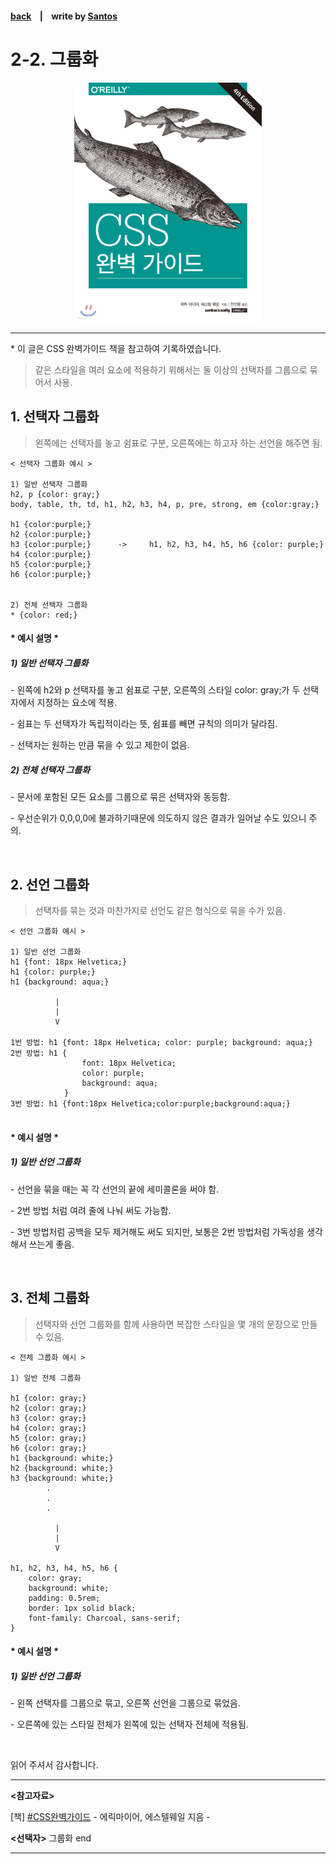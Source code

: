 <p>

#### [back](../../../README.md) &nbsp;&nbsp; | &nbsp;&nbsp; write by [Santos](https://github.com/SangchoKim)

</p>

# 2-2. 그룹화

<p align="center" >
    <img src="../../images/main.jpeg" width=300px>
</p>


---
<p> * 이 글은 CSS 완벽가이드 책을 참고하여 기록하였습니다. </p>

> 같은 스타일을 여러 요소에 적용하기 위해서는 둘 이상의 선택자를 그룹으로 묶어서 사용.

## 1. 선택자 그룹화 

> 왼쪽에는 선택자를 놓고 쉼표로 구분, 오른쪽에는 하고자 하는 선언을 해주면 됨. 

```
< 선택자 그룹화 예시 >

1) 일반 선택자 그룹화
h2, p {color: gray;}
body, table, th, td, h1, h2, h3, h4, p, pre, strong, em {color:gray;}

h1 {color:purple;}
h2 {color:purple;}
h3 {color:purple;}      ->     h1, h2, h3, h4, h5, h6 {color: purple;}
h4 {color:purple;}  
h5 {color:purple;}
h6 {color:purple;}


2) 전체 선택자 그룹화 
* {color: red;}

```

#### \* 예시 설명 \*

##### 1) 일반 선택자 그룹화

 \- 왼쪽에 h2와 p 선택자를 놓고 쉼표로 구분, 오른쪽의 스타일 color: gray;가 두 선택자에서 지정하는 요소에 적용.

 \- 쉼표는 두 선택자가 독립적이라는 뜻, 쉼표를 빼면 규칙의 의미가 달라짐.

 \- 선택자는 원하는 만큼 묶을 수 있고 제한이 없음.

 ##### 2) 전체 선택자 그룹화
 
 \- 문서에 포함된 모든 요소를 그룹으로 묶은 선택자와 동등함.

 \- 우선순위가 0,0,0,0에 불과하기때문에 의도하지 않은 결과가 일어날 수도 있으니 주의.

</br>

## 2. 선언 그룹화 

> 선택자를 묶는 것과 마찬가지로 선언도 같은 형식으로 묶을 수가 있음.  

```
< 선언 그룹화 예시 >

1) 일반 선언 그룹화 
h1 {font: 18px Helvetica;}          
h1 {color: purple;}  
h1 {background: aqua;}   

          |
          |
          V

1번 방법: h1 {font: 18px Helvetica; color: purple; background: aqua;}
2번 방법: h1 {
                font: 18px Helvetica;
                color: purple;
                background: aqua;
            }
3번 방법: h1 {font:18px Helvetica;color:purple;background:aqua;}


```

#### \* 예시 설명 \*

 ##### 1) 일반 선언 그룹화

 \- 선언을 묶을 때는 꼭 각 선언의 끝에 세미콜론을 써야 함.

 \- 2번 방법 처럼 여려 줄에 나눠 써도 가능함.

 \- 3번 방법처럼 공백을 모두 제거해도 써도 되지만, 보통은 2번 방법처럼 가독성을 생각해서 쓰는게 좋음.

</br>

## 3. 전체 그룹화 

> 선택자와 선언 그룹화를 함께 사용하면 복잡한 스타일을 몇 개의 문장으로 만들 수 있음.

```
< 전체 그룹화 예시 >

1) 일반 전체 그룹화

h1 {color: gray;}
h2 {color: gray;}
h3 {color: gray;}
h4 {color: gray;}
h5 {color: gray;}
h6 {color: gray;}
h1 {background: white;}
h2 {background: white;}
h3 {background: white;}
        .
        .
        .

          |
          |
          V

h1, h2, h3, h4, h5, h6 {
    color: gray;
    background: white;
    padding: 0.5rem;
    border: 1px solid black; 
    font-family: Charcoal, sans-serif;
}
```

#### \* 예시 설명 \*

 ##### 1) 일반 선언 그룹화

 \- 왼쪽 선택자를 그룹으로 묶고, 오른쪽 선언을 그룹으로 묶었음.

 \- 오른쪽에 있는 스타일 전체가 왼쪽에 있는 선택자 전체에 적용됨.

</br>

 <span>읽어 주셔서 감사합니다.</span>

---

<strong><참고자료></strong>
</br>

[책] [#CSS완벽가이드][css완벽가이드] - 에릭마이어, 에스텔웨일 지음 -
</br>


<strong><선택자></strong> 그룹화 end

---

[css완벽가이드]: http://www.yes24.com/Product/Goods/98858290